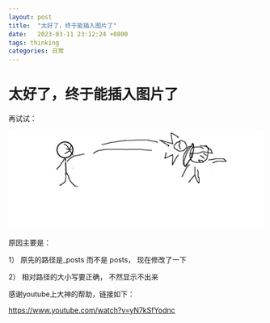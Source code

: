 ```yaml
---
layout: post
title:  "太好了，终于能插入图片了"
date:   2023-03-11 23:12:24 +0800
tags: thinking
categories: 日常
---
```


#  太好了，终于能插入图片了



再试试： 

![image](./assets/images/ken-beat-mother.bmp)

原因主要是： 

1） 原先的路径是_posts 而不是 posts， 现在修改了一下

2） 相对路径的大小写要正确， 不然显示不出来

感谢youtube上大神的帮助，链接如下： 

https://www.youtube.com/watch?v=yN7kSfYodnc



